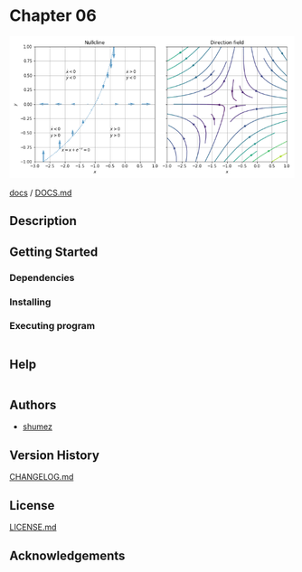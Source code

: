 <!--
@Author: shumez
@Date:   2018-05-23 13:54:05
@Project:   c06
@Filename: README.md
@Last modified by:   shumez
@Last modified time: 2018-05-24 13:36:84
-->


# Chapter 06

[![fig_6_1_3](img/fig_6_1_3.png)](img/)


[docs] / [DOCS.md]


## Description


## Getting Started



### Dependencies



### Installing



### Executing program

```
```

## Help

```
```

## Authors

* [shumez]

## Version History

[CHANGELOG.md]

## License

[LICENSE.md]


## Acknowledgements


<!-- ------------------------------- -->
[shumez]: shumez
[DOCS.md]: docs/DOCS.md
[docs]: docs/
[CHANGELOG.md]: CHANGELOG.md
[LICENSE.md]: LICENSE.md
